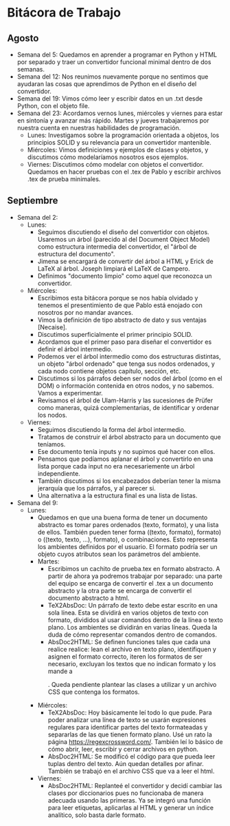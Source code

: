 # Bitácora de Trabajo

## Agosto

- Semana del 5: Quedamos en aprender a programar en Python y HTML por separado y traer un convertidor funcional minimal dentro de dos semanas.
- Semana del 12: Nos reunimos nuevamente porque no sentimos que ayudaran las cosas que aprendimos de Python en el diseño del convertidor.
- Semana del 19: Vimos cómo leer y escribir datos en un .txt desde Python, con el objeto file.
- Semana del 23: Acordamos vernos lunes, miércoles y viernes para estar en sintonía y avanzar más rápido. Martes y jueves trabajaremos por nuestra cuenta en nuestras habilidades de programación.
  - Lunes: Investigamos sobre la programación orientada a objetos, los principios SOLID y su relevancia para un convertidor mantenible.
  - Miércoles: Vimos definiciones y ejemplos de clases y objetos, y discutimos cómo modelaríamos nosotros esos ejemplos.
  - Viernes: Discutimos cómo modelar con objetos el convertidor. Quedamos en hacer pruebas con el .tex de Pablo y escribir archivos .tex de prueba minimales.

## Septiembre

- Semana del 2:
  - Lunes:
    - Seguimos discutiendo el diseño del convertidor con objetos. Usaremos un árbol (parecido al del Document Object Model) como estructura intermedia del convertidor, el "árbol de estructura del documento".
    - Jimena se encargará de convertir del árbol a HTML y Erick de LaTeX al árbol. Joseph limpiará el LaTeX de Campero.
    - Definimos "documento limpio" como aquel que reconozca un convertidor. 
  - Miércoles:
    - Escribimos esta bitácora porque se nos había olvidado y tenemos el presentimiento de que Pablo está enojado con nosotros por no mandar avances.
    - Vimos la definición de tipo abstracto de dato y sus ventajas [Necaise].
    - Discutimos superficialmente el primer principio SOLID.
    - Acordamos que el primer paso para diseñar el convertidor es definir el árbol intermedio.
    - Podemos ver el árbol intermedio como dos estructuras distintas, un objeto "árbol ordenado" que tenga sus nodos ordenados, y cada nodo contiene objetos capítulo, sección, etc.
    - Discutimos si los párrafos deben ser nodos del árbol (como en el DOM) o información contenida en otros nodos, y no sabemos. Vamos a experimentar.
    - Revisamos el árbol de Ulam-Harris y las sucesiones de Prüfer como maneras, quizá complementarias, de identificar y ordenar los nodos.
  - Viernes:
    - Seguimos discutiendo la forma del árbol intermedio.
    - Tratamos de construir el árbol abstracto para un documento que teníamos.
    - Ese documento tenía inputs y no supimos qué hacer con ellos.
    - Pensamos que podíamos aplanar el árbol y convertirlo en una lista porque cada input no era necesariemente un árbol independiente.
    - También discutimos si los encabezados deberían tener la misma jerarquía que los párrafos, y al parecer si.
    - Una alternativa a la estructura final es una lista de listas.
- Semana del 9:
  - Lunes:
    - Quedamos en que una buena forma de tener un documento abstracto es tomar pares ordenados (texto, formato), y una lista de ellos. También pueden tener forma ((texto, formato), formato) o ((texto, texto, ...), formato), o combinaciones. Esto representa los ambientes definidos por el usuario. El formato podría ser un objeto cuyos atributos sean los parámetros del ambiente.
    - Martes:
      - Escribimos un cachito de prueba.tex en formato abstracto. A partir de ahora ya podremos trabajar por separado: una parte del equipo se encarga de convertir el .tex a un documento abstracto y la otra parte se encarga de convertir el documento abstracto a html.
      - TeX2AbsDoc: Un párrafo de texto debe estar escrito en una sola línea. Esta se dividirá en varios objetos de texto con formato, divididos al usar comandos dentro de la línea o texto plano. Los ambientes se dividirán en varias líneas. Queda la duda de cómo representar comandos dentro de comandos.
      - AbsDoc2HTML: Se definen funciones tales que cada una realice realice: lean el archivo en texto plano, identifiquen y asignen el formato correcto, iteren los formatos de ser necesario, excluyan los textos que no indican formato y los mande a <p>. Queda pendiente plantear las clases a utilizar y un archivo CSS que contenga los formatos.
    - Miércoles:
      - TeX2AbsDoc: Hoy básicamente leí todo lo que pude. Para poder analizar una línea de texto se usarán expresiones regulares para identificar partes del texto formateadas y separarlas de las que tienen formato plano. Usé un rato la página https://regexcrossword.com/. También leí lo básico de cómo abrir, leer, escribir y cerrar archivos en python.
      - AbsDoc2HTML: Se modificó el código para que pueda leer tuplas dentro del texto. Aún quedan detalles por afinar. También se trabajó en el archivo CSS que va a leer el html.
    - Viernes:
      - AbsDoc2HTML: Replanteé el convertidor y decidí cambiar las clases por diccionarios pues no funcionaba de manera adecuada usando las primeras. Ya se integró una función para leer etiquetas, aplicarlas al HTML y generar un índice analítico, solo basta darle formato. 
